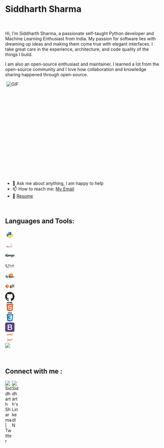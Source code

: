 # Siddharth Sharma
<br/>
<br />
Hi, I'm Siddharth Sharma, a passionate self-taught Python developer and Machine Learning Enthusiast from India. My passion for software lies with dreaming up ideas and making them come true with elegant interfaces. I take great care in the experience, architecture, and code quality of the things I build.

I am also an open-source enthusiast and maintainer. I learned a lot from the open-source community and I love how collaboration and knowledge sharing happened through open-source.


  <img align="right" alt="GIF" src="https://github.com/abhisheknaiidu/abhisheknaiidu/blob/master/code.gif?raw=true" width="500" height="320" />
  
- 💬 Ask me about anything, I am happy to help
- 📫 How to reach me: [My Email](mailto:ssiddharth408@gmail.com)
- 📝 [Resume](https://app.digiboxx.com/public/4613771)


<br />

## **Languages and Tools:**  


<code><img height="30" src="https://raw.githubusercontent.com/github/explore/80688e429a7d4ef2fca1e82350fe8e3517d3494d/topics/python/python.png">
<img height="30" src="https://raw.githubusercontent.com/github/explore/80688e429a7d4ef2fca1e82350fe8e3517d3494d/topics/mysql/mysql.png">
<img height="30" src="https://raw.githubusercontent.com/github/explore/80688e429a7d4ef2fca1e82350fe8e3517d3494d/topics/django/django.png">
<img height="30" src="https://raw.githubusercontent.com/github/explore/80688e429a7d4ef2fca1e82350fe8e3517d3494d/topics/flask/flask.png">
<img height="30" src="https://raw.githubusercontent.com/github/explore/80688e429a7d4ef2fca1e82350fe8e3517d3494d/topics/scikit-learn/scikit-learn.png">
<img height="30" src="https://raw.githubusercontent.com/github/explore/80688e429a7d4ef2fca1e82350fe8e3517d3494d/topics/git/git.png">
<img height="30" src="https://raw.githubusercontent.com/github/explore/89bdd9644f44d1b12180fd512b95574fe4c54617/topics/github-api/github-api.png">
<img height="30" src="https://raw.githubusercontent.com/github/explore/80688e429a7d4ef2fca1e82350fe8e3517d3494d/topics/html/html.png">
<img height="30" src="https://raw.githubusercontent.com/github/explore/80688e429a7d4ef2fca1e82350fe8e3517d3494d/topics/css/css.png">
<img height="30" src="https://raw.githubusercontent.com/github/explore/80688e429a7d4ef2fca1e82350fe8e3517d3494d/topics/bootstrap/bootstrap.png">
<img height="30" src="https://raw.githubusercontent.com/github/explore/80688e429a7d4ef2fca1e82350fe8e3517d3494d/topics/jupyter-notebook/jupyter-notebook.png">
<img height="30" src="https://cdn.iconscout.com/icon/free/png-64/visual-studio-code-3251603-2724650.png"></code>


<br />


## Connect with me : 
<a href="https://www.twitter.com/sharmas1ddharth/">
  <img align="left" alt="Siddharth Sharma | Twitter" width="22px" src="https://raw.githubusercontent.com/peterthehan/peterthehan/master/assets/twitter.svg" />
</a>

<a href="https://www.linkedin.com/in/sharmas1ddharth/">
  <img align="left" alt="Siddharth's LinkedIN" width="22px" src="https://raw.githubusercontent.com/peterthehan/peterthehan/master/assets/linkedin.svg" />
</a>





